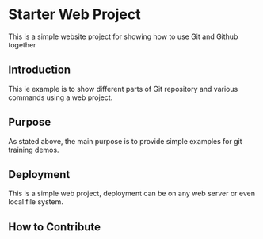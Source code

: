 # Starter Web Project

This is a simple website project for showing how to use Git and Github together

## Introduction

This ie example is to show different parts of Git repository and various commands using a web project. 

## Purpose

As stated above, the main purpose is to provide simple examples for git training demos.

## Deployment 

This is a simple web project, deployment can be on any web server or even local file system. 

## How to Contribute 
